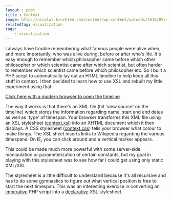 ```yaml
---
layout : post
title : Context
image: http://nicolas.kruchten.com/content/wp-content/uploads/2010/09/context.png
relatedtag: visualization
tags:
    - visualization
--- 
```



I always have trouble remembering what famous people were alive when,  and more importantly, who was alive during, before or after who's life.  It's easy enough to remember which philosopher came before which other  philosopher or which scientist came after which scientist, but often  harder to remember which scientist came before which philosopher etc. So  I built a PHP script to automatically lay out an HTML timeline to help  keep all this stuff in context. I then decided to learn how to use XSL  and rebuilt my little experiment using that.

[Click here with a modern browser to open the timeline](http://nicolas.kruchten.com/context.xml)

The way it works is that there's an XML file (hit 'view source' on  the timeline) which stores the information regarding name, start and end  dates as well as 'type' of timespan. Your browser transforms this XML  file using an XSL stylesheet ([context.xsl](http://nicolas.kruchten.com/context.xsl)) into an XHTML document which it then displays. A CSS stylesheet ([context.css](http://nicolas.kruchten.com/context.css))  tells your browser what colour to make things. The XSL sheet inserts  links to Wikipedia regarding the various timespans. On IE, you can click  around and a vertical marker appears.

This could be made much more powerful with some server-side  manipulation or parameterization of certain constants, but my goal in  playing with this stylesheet was to see how far I could get using only  static XML/XSL.

The stylesheet is a little difficult to understand because it's all  recursive and has to do some gymnastics to figure out what vertical  position is free to start the next timespan. This was an interesting  exercise in converting an [imperative](http://en.wikipedia.org/wiki/Imperative_programming) PHP script into a [declarative](http://en.wikipedia.org/wiki/Declarative_programming) XSL stylesheet.
